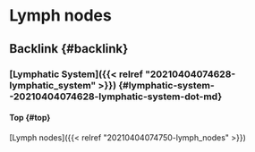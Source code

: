 # Lymph nodes


## Backlink {#backlink}


### [Lymphatic System]({{< relref "20210404074628-lymphatic_system" >}}) {#lymphatic-system--20210404074628-lymphatic-system-dot-md}


#### Top {#top}

[Lymph nodes]({{< relref "20210404074750-lymph_nodes" >}})

